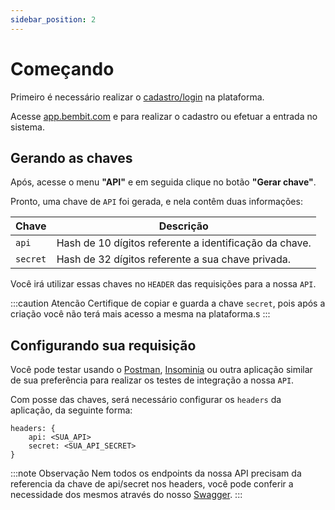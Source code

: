 ```yaml
---
sidebar_position: 2
---
```


# Começando

Primeiro é necessário realizar o [cadastro/login](https://app.bembit.com/signin) na plataforma.

Acesse [app.bembit.com](https://app.bembit.com) e para realizar o cadastro ou efetuar a entrada no sistema.

## Gerando as chaves

Após, acesse o menu __"API"__  e em seguida clique no botão __"Gerar chave"__.

Pronto, uma chave de `API` foi gerada, e nela contêm duas informações:

| Chave | Descrição |
| ------ | ------ | 
| `api` | Hash de 10 dígitos referente a identificação da chave. |
| `secret` | Hash de 32 dígitos referente a sua chave privada. |

Você irá utilizar essas chaves no `HEADER` das requisições para a nossa `API`.

:::caution Atencão
Certifique de copiar e guarda a chave `secret`, pois após a criação você não terá mais acesso a mesma na plataforma.s
:::



## Configurando sua requisição

Você pode testar usando o [Postman](https://www.postman.com/), [Insominia](https://insomnia.rest/) ou outra aplicação similar de sua preferência para realizar os testes de integração a nossa `API`.

Com posse das chaves, será necessário configurar os `headers` da aplicação, da seguinte forma:

```
headers: {
    api: <SUA_API>
    secret: <SUA_API_SECRET>
}
```

:::note Observação
Nem todos os endpoints da nossa API precisam da referencia da chave de api/secret nos headers, você pode conferir a necessidade dos mesmos através do nosso [Swagger](https://api.bembit.com/docs).
:::